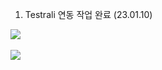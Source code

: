 1. Testrali 연동 작업 완료 (23.01.10)

<img src="https://github-readme-stats.vercel.app/api/top-langs/?username=tnclswnsdh@gmail.com&layout=compact"><br><br>
<img src="https://github-readme-stats.vercel.app/api?username=tnclswnsdh@gmail.com&show_icons=true">
		
